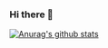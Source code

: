 ### Hi there 👋


[![Anurag's github stats](https://github-readme-stats.vercel.app/api?username=mniprince)](https://github.com/anuraghazra/github-readme-stats)
